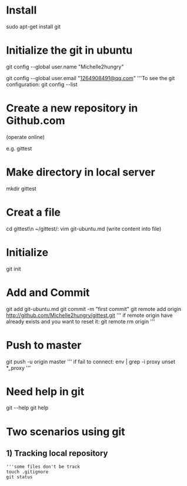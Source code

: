 # Install
sudo apt-get install git


# Initialize the git in ubuntu
git config --global user.name "Michelle2hungry"

git config --global user.email "1264908491@qq.com"
'''To see the git configuration: git config --list


# Create a new repository in Github.com
(operate online)

e.g. gittest


# Make directory in local server
mkdir gittest


# Creat a file
cd gittest\n
~/gittest/: vim git-ubuntu.md
(write content into file)

# Initialize
git init

# Add and Commit
git add git-ubuntu.md
git commit -m "first commit"
git remote add origin http://github.com/Michelle2hungry/gittest.git
'''
    if remote origin have already exists and you want to reset it:
        git remote rm origin
'''

# Push to master
git push -u origin master
'''
    if fail to connect:
        env | grep -i proxy
        unset *_proxy
'''

# Need help in git
git <verb> --help
git help <verb>

# Two scenarios using git
## 1) Tracking local repository
    '''some files don't be track
    touch .gitignore
    git status
